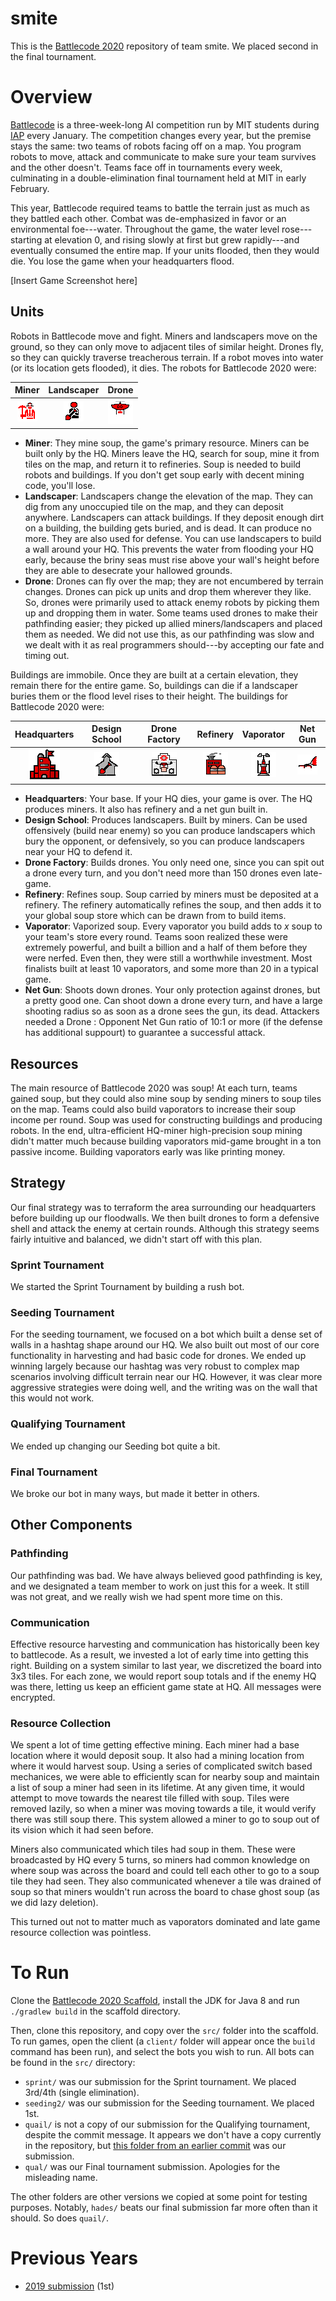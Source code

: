 # smite
This is the [Battlecode 2020](https://battlecode.org) repository of team smite. We placed second in the final tournament.

# Overview
[Battlecode](https://battlecode.org) is a three-week-long AI competition run by MIT students during [IAP](https://web.mit.edu/iap/) every January. The competition changes every year, but the premise stays the same: two teams of robots facing off on a map. You program robots to move, attack and communicate to make sure your team survives and the other doesn't. Teams face off in tournaments every week, culminating in a double-elimination final tournament held at MIT in early February.

This year, Battlecode required teams to battle the terrain just as much as they battled each other. Combat was de-emphasized in favor or an environmental foe---water. Throughout the game, the water level rose---starting at elevation 0, and rising slowly at first but grew rapidly---and eventually consumed the entire map. If your units flooded, then they would die. You lose the game when your headquarters flood.

[Insert Game Screenshot here]

## Units

Robots in Battlecode move and fight. Miners and landscapers move on the ground, so they can only move to adjacent tiles of similar height. Drones fly, so they can quickly traverse treacherous terrain. If a robot moves into water (or its location gets flooded), it dies. The robots for Battlecode 2020 were:

Miner            | Landscaper | Drone
:-------------------------:|:-------------------------:|:-------------------------:
![Miner](img/miner.png)  |  ![Landscaper](img/landscaper.png) |  ![Drone](img/drone.png)

- **Miner**: They mine soup, the game's primary resource. Miners can be built only by the HQ. Miners leave the HQ, search for soup, mine it from tiles on the map, and return it to refineries. Soup is needed to build robots and buildings. If you don't get soup early with decent mining code, you'll lose.
- **Landscaper**: Landscapers change the elevation of the map. They can dig from any unoccupied tile on the map, and they can deposit anywhere. Landscapers can attack buildings. If they deposit enough dirt on a building, the building gets buried, and is dead. It can produce no more. They are also used for defense. You can use landscapers to build a wall around your HQ. This prevents the water from flooding your HQ early, because the briny seas must rise above your wall's height before they are able to desecrate your hallowed grounds.
- **Drone**: Drones can fly over the map; they are not encumbered by terrain changes. Drones can pick up units and drop them wherever they like. So, drones were primarily used to attack enemy robots by picking them up and dropping them in water. Some teams used drones to make their pathfinding easier; they picked up allied miners/landscapers and placed them as needed. We did not use this, as our pathfinding was slow and we dealt with it as real programmers should---by accepting our fate and timing out.

Buildings are immobile. Once they are built at a certain elevation, they remain there for the entire game. So, buildings can die if a landscaper buries them or the flood level rises to their height. The buildings for Battlecode 2020 were:

Headquarters            | Design School | Drone Factory | Refinery | Vaporator | Net Gun
:-------------------------:|:-------------------------:|:-------------------------:|:-------------------------:|:-------------------------:|:-------------------------:
![Headquarters](img/hq.png)  |  ![Landscaper](img/dschool.png) |  ![Drone](img/dfactory.png) | ![Refinery](img/refinery.png) | ![Vaporator](img/vaporator.png) | ![Net Gun](img/netgun.png)

- **Headquarters**: Your base. If your HQ dies, your game is over. The HQ produces miners. It also has refinery and a net gun built in.
- **Design School**: Produces landscapers. Built by miners. Can be used offensively (build near enemy) so you can produce landscapers which bury the opponent,  or defensively, so you can produce landscapers near your HQ to defend it.
- **Drone Factory**: Builds drones. You only need one, since you can spit out a drone every turn, and you don't need more than 150 drones even late-game.
- **Refinery**: Refines soup. Soup carried by miners must be deposited at a refinery. The refinery automatically refines the soup, and then adds it to your global soup store which can be drawn from to build items.
- **Vaporator**: Vaporized soup. Every vaporator you build adds to *x* soup to your team's store every round. Teams soon realized these were extremely powerful, and built a billion and a half of them before they were nerfed. Even then, they were still a worthwhile investment. Most finalists built at least 10 vaporators, and some more than 20 in a typical game.
- **Net Gun**: Shoots down drones. Your only protection against drones, but a pretty good one. Can shoot down a drone every turn, and have a large shooting radius so as soon as a drone sees the gun, its dead. Attackers needed a Drone : Opponent Net Gun ratio of 10:1 or more (if the defense has additional suppourt) to guarantee a successful attack.

## Resources
The main resource of Battlecode 2020 was soup! At each turn, teams gained soup, but they could also mine soup by sending miners to soup tiles on the map. Teams could also build vaporators to increase their soup income per round. Soup was used for constructing buildings and producing robots. In the end, ultra-efficient HQ-miner high-precision soup mining didn't matter much because building vaporators mid-game brought in a ton passive income. Building vaporators early was like printing money.


## Strategy
Our final strategy was to terraform the area surrounding our headquarters before building up our floodwalls. We then built drones to form a defensive shell and attack the enemy at certain rounds. Although this strategy seems fairly intuitive and balanced, we didn't start off with this plan.

### Sprint Tournament
We started the Sprint Tournament by building a rush bot.

### Seeding Tournament
For the seeding tournament, we focused on a bot which built a dense set of walls in a hashtag shape around our HQ. We also built out most of our core functionality in harvesting and had basic code for drones. We ended up winning largely because our hashtag was very robust to complex map scenarios involving difficult terrain near our HQ. However, it was clear more aggressive strategies were doing well, and the writing was on the wall that this would not work.

### Qualifying Tournament
We ended up changing our Seeding bot quite a bit.

### Final Tournament
We broke our bot in many ways, but made it better in others.

## Other Components

### Pathfinding
Our pathfinding was bad. We have always believed good pathfinding is key, and we designated a team member to work on just this for a week. It still was not great, and we really wish we had spent more time on this.

### Communication
Effective resource harvesting and communication has historically been key to battlecode. As a result, we invested a lot of early time into getting this right. Building on a system similar to last year, we discretized the board into 3x3 tiles. For each zone, we would report soup totals and if the enemy HQ was there, letting us keep an efficient game state at HQ. All messages were encrypted.

### Resource Collection
We spent a lot of time getting effective mining. Each miner had a base location where it would deposit soup. It also had a mining location from where it would harvest soup. Using a series of complicated switch based mechanices, we were able to efficiently scan for nearby soup and maintain a list of soup a miner had seen in its lifetime. At any given time, it would attempt to move towards the nearest tile filled with soup. Tiles were removed lazily, so when a miner was moving towards a tile, it would verify there was still soup there. This system allowed a miner to go to soup out of its vision which it had seen before.

Miners also communicated which tiles had soup in them. These were broadcasted by HQ every 5 turns, so miners had common knowledge on where soup was across the board and could tell each other to go to a soup tile they had seen. They also communicated whenever a tile was drained of soup so that miners wouldn't run across the board to chase ghost soup (as we did lazy deletion).

This turned out not to matter much as vaporators dominated and late game resource collection was pointless.


# To Run
Clone the [Battlecode 2020 Scaffold](https://github.com/battlecode/battlecode20-scaffold), install the JDK for Java 8 and run `./gradlew build` in the scaffold directory.

Then, clone this repository, and copy over the `src/` folder into the scaffold. To run games, open the client (a `client/` folder will appear once the `build` command has been run), and select the bots you wish to run. All bots can be found in the `src/` directory:

* `sprint/` was our submission for the Sprint tournament. We placed 3rd/4th (single elimination).
* `seeding2/` was our submission for the Seeding tournament. We placed 1st.
* `quail/` is not a copy of our submission for the Qualifying tournament, despite the commit message. It appears we don't have a copy currently in the repository, but [this folder from an earlier commit](https://github.com/mvpatel2000/Battlecode2020/tree/2eae1955bdb0ea8d9c4cc90e9a8a84013ea2d948/src/poseidon) was our submission.
* `qual/` was our Final tournament submission. Apologies for the misleading name.

The other folders are other versions we copied at some point for testing purposes. Notably, `hades/` beats our final submission far more often than it should. So does `quail/`.

# Previous Years
* [2019 submission](https://github.com/mvpatel2000/Battlecode2019) (1st)

